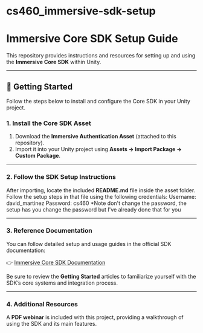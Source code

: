 # cs460_immersive-sdk-setup

# Immersive Core SDK Setup Guide

This repository provides instructions and resources for setting up and using the **Immersive Core SDK** within Unity.

---

## 🧩 Getting Started

Follow the steps below to install and configure the Core SDK in your Unity project.

### 1. Install the Core SDK Asset
1. Download the **Immersive Authentication Asset** (attached to this repository).  
2. Import it into your Unity project using **Assets → Import Package → Custom Package**.

---

### 2. Follow the SDK Setup Instructions
After importing, locate the included **README.md** file inside the asset folder.  
Follow the setup steps in that file using the following credentials:
Username: david_martinez
Password: cs460
*Note don't change the password, the setup has you change the password but I've already done that for you

---

### 3. Reference Documentation
You can follow detailed setup and usage guides in the official SDK documentation:

👉 [Immersive Core SDK Documentation](https://immersiveuk.github.io/Core-SDK-2/)

Be sure to review the **Getting Started** articles to familiarize yourself with the SDK’s core systems and integration process.

---

### 4. Additional Resources
A **PDF webinar** is included with this project, providing a walkthrough of using the SDK and its main features.


